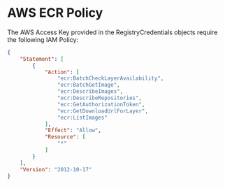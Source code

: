 # AWS ECR Policy

The AWS Access Key provided in the RegistryCredentials objects require the following IAM Policy:

```json
{
    "Statement": [
        {
            "Action": [
                "ecr:BatchCheckLayerAvailability",
                "ecr:BatchGetImage",
                "ecr:DescribeImages",
                "ecr:DescribeRepositories",
                "ecr:GetAuthorizationToken",
                "ecr:GetDownloadUrlForLayer",
                "ecr:ListImages"
            ],
            "Effect": "Allow",
            "Resource": [
                "*"
            ]
        }
    ],
    "Version": "2012-10-17"
}
```
